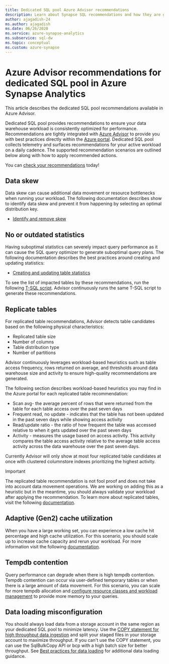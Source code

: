 ```yaml
---
title: Dedicated SQL pool Azure Advisor recommendations
description: Learn about Synapse SQL recommendations and how they are generated
author: ajagadish-24
ms.author: ajagadish
ms.date: 06/26/2020
ms.service: azure-synapse-analytics
ms.subservice: sql-dw
ms.topic: conceptual
ms.custom: azure-synapse
---
```


# Azure Advisor recommendations for dedicated SQL pool in Azure Synapse Analytics

This article describes the dedicated SQL pool recommendations available in Azure Advisor.  

Dedicated SQL pool provides recommendations to ensure your data warehouse workload is consistently optimized for performance. Recommendations are tightly integrated with [Azure Advisor](/azure/advisor/advisor-performance-recommendations?toc=/azure/synapse-analytics/sql-data-warehouse/toc.json&bc=/azure/synapse-analytics/sql-data-warehouse/breadcrumb/toc.json) to provide you with best practices directly within the [Azure portal](https://aka.ms/Azureadvisor). Dedicated SQL pool collects telemetry and surfaces recommendations for your active workload on a daily cadence. The supported  recommendation scenarios are outlined below along with how to apply recommended actions.

You can [check your recommendations](https://aka.ms/Azureadvisor) today! 

## Data skew

Data skew can cause additional data movement or resource bottlenecks when running your workload. The following documentation describes show to identify data skew and prevent it from happening by selecting an optimal distribution key.

- [Identify and remove skew](sql-data-warehouse-tables-distribute.md#how-to-tell-if-your-distribution-is-a-good-choice)

## No or outdated statistics

Having suboptimal statistics can severely impact query performance as it can cause the SQL query optimizer to generate suboptimal query plans. The following documentation describes the best practices around creating and updating statistics:

- [Creating and updating table statistics](sql-data-warehouse-tables-statistics.md)

To see the list of impacted tables by these recommendations, run the following  [T-SQL script](https://github.com/Microsoft/sql-data-warehouse-samples/blob/master/samples/sqlops/MonitoringScripts/ImpactedTables). Advisor continuously runs the same T-SQL script to generate these recommendations.

## Replicate tables

For replicated table recommendations, Advisor detects table candidates based on the following
physical characteristics:

- Replicated table size
- Number of columns
- Table distribution type
- Number of partitions

Advisor continuously leverages workload-based heuristics such as table access frequency, rows returned on average, and thresholds around data warehouse size and activity to ensure high-quality recommendations are generated.

The following section describes workload-based heuristics you may find in the Azure portal for each replicated table recommendation:

- Scan avg- the average percent of rows that were returned from the table for each table access over the past seven days
- Frequent read, no update - indicates that the table has not been updated in the past seven days while showing access activity
- Read/update ratio - the ratio of how frequent the table was accessed relative to when it gets updated over the past seven days
- Activity - measures the usage based on access activity. This activity compares the table access activity relative to the average table access activity across the data warehouse over the past seven days.

Currently Advisor will only show at most four replicated table candidates at once with clustered columnstore indexes prioritizing the highest activity.

> [!IMPORTANT]
> The replicated table recommendation is not fool proof and does not take into account data movement operations. We are working on adding this as a heuristic but in the meantime, you should always validate your workload after applying the recommendation. To learn more about replicated tables, visit the following [documentation](design-guidance-for-replicated-tables.md#what-is-a-replicated-table).


## Adaptive (Gen2) cache utilization
When you have a large working set, you can experience a low cache hit percentage and high cache utilization. For this scenario, you should scale up to increase cache capacity and rerun your workload. For more information visit the following [documentation](./sql-data-warehouse-how-to-monitor-cache.md). 

## Tempdb contention

Query performance can degrade when there is high tempdb contention.  Tempdb contention can occur via user-defined temporary tables or when there is a large amount of data movement. For this scenario, you can scale for more tempdb allocation and [configure resource classes and workload management](./sql-data-warehouse-workload-management.md) to provide more memory to your queries. 

## Data loading misconfiguration

You should always load data from a storage account in the same region as your dedicated SQL pool to minimize latency. Use the [COPY statement for high throughput data ingestion](/sql/t-sql/statements/copy-into-transact-sql?view=azure-sqldw-latest&preserve-view=true) and split your staged files in your storage account to maximize throughput. If you can't use the COPY statement, you can use the SqlBulkCopy API or bcp with a high batch size for better throughput. See [Best practices for data loading](../sql/data-loading-best-practices.md) for additional data loading guidance.
